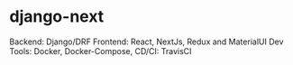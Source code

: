 # django-next
Backend: Django/DRF  Frontend: React, NextJs, Redux and MaterialUI  Dev Tools: Docker, Docker-Compose, CD/CI: TravisCI
